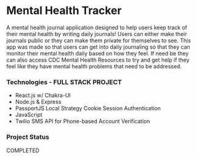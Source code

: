 # Mental Health Tracker

A mental health journal application designed to help users keep track of their mental health by writing daily journals! Users can either make their journals public or they can make them private for themselves to see. This app was made so that users can get into daily journaling so that they can monitor their mental health daily based on how they feel. If need be they can also access CDC Mental Health Resources to try and get help if they feel like they have mental health problems that need to be addressed.

### Technologies - FULL STACK PROJECT

- React.js w/ Chakra-UI
- Node.js & Express
- PassportJS Local Strategy Cookie Session Authentication
- JavaScript
- Twilio SMS API for Phone-based Account Verification

### Project Status

COMPLETED
